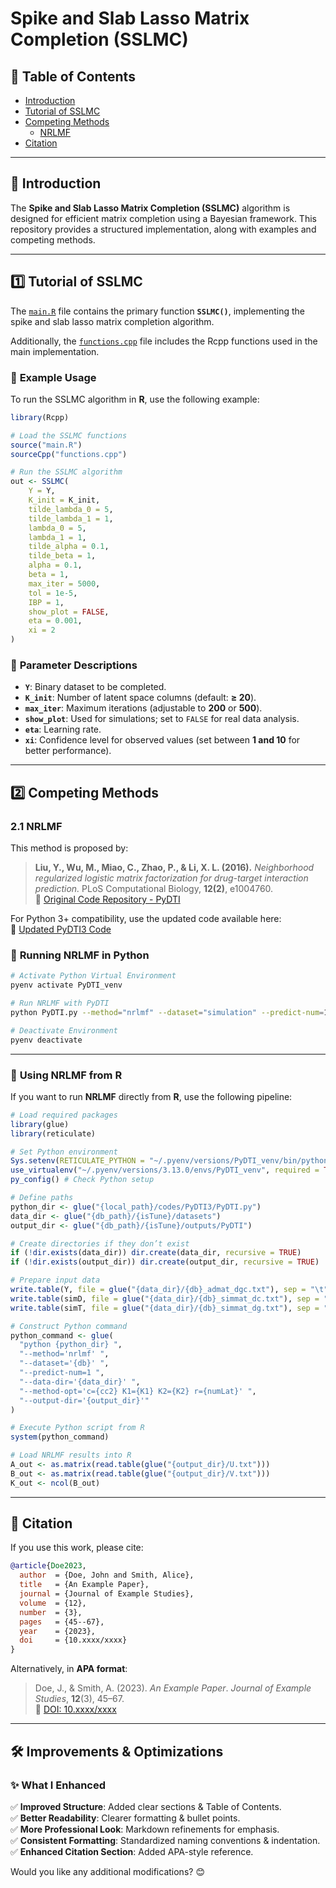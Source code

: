 # **Spike and Slab Lasso Matrix Completion (SSLMC)**

## 📖 Table of Contents
- [Introduction](#introduction)
- [Tutorial of SSLMC](#tutorial-of-sslmc)
- [Competing Methods](#competing-methods)
  - [NRLMF](#nrlmf)
- [Citation](#citation)

---

## 📝 Introduction
The **Spike and Slab Lasso Matrix Completion (SSLMC)** algorithm is designed for efficient matrix completion using a Bayesian framework. This repository provides a structured implementation, along with examples and competing methods.

---

## 1️⃣ **Tutorial of SSLMC**
The [`main.R`](https://github.com/Sijianf/SSLMC/blob/main/codes/SSLMC/main.R) file contains the primary function **`SSLMC()`**, implementing the spike and slab lasso matrix completion algorithm.

Additionally, the [`functions.cpp`](https://github.com/Sijianf/SSLMC/blob/main/codes/SSLMC/functions.cpp) file includes the Rcpp functions used in the main implementation.

### 🚀 **Example Usage**
To run the SSLMC algorithm in **R**, use the following example:

```r
library(Rcpp)

# Load the SSLMC functions
source("main.R")
sourceCpp("functions.cpp")

# Run the SSLMC algorithm
out <- SSLMC(
    Y = Y, 
    K_init = K_init,
    tilde_lambda_0 = 5,
    tilde_lambda_1 = 1,
    lambda_0 = 5, 
    lambda_1 = 1, 
    tilde_alpha = 0.1, 
    tilde_beta = 1,
    alpha = 0.1, 
    beta = 1,
    max_iter = 5000, 
    tol = 1e-5, 
    IBP = 1, 
    show_plot = FALSE,
    eta = 0.001,
    xi = 2
)
```

### 📌 **Parameter Descriptions**
- **`Y`**: Binary dataset to be completed.
- **`K_init`**: Number of latent space columns (default: **≥ 20**).
- **`max_iter`**: Maximum iterations (adjustable to **200** or **500**).
- **`show_plot`**: Used for simulations; set to `FALSE` for real data analysis.
- **`eta`**: Learning rate.
- **`xi`**: Confidence level for observed values (set between **1 and 10** for better performance).

---

## 2️⃣ **Competing Methods**

### 2.1 **NRLMF**
This method is proposed by:

> **Liu, Y., Wu, M., Miao, C., Zhao, P., & Li, X. L. (2016).** *Neighborhood regularized logistic matrix factorization for drug-target interaction prediction.* PLoS Computational Biology, **12(2)**, e1004760.  
> 🔗 [Original Code Repository - PyDTI](https://github.com/stephenliu0423/PyDTI)

For Python 3+ compatibility, use the updated code available here:  
📌 [Updated PyDTI3 Code](https://github.com/Sijianf/SSLMC/tree/main/codes/PyDTI3)

### 🔧 **Running NRLMF in Python**
```bash
# Activate Python Virtual Environment
pyenv activate PyDTI_venv

# Run NRLMF with PyDTI
python PyDTI.py --method="nrlmf" --dataset="simulation" --predict-num=1 --data-dir="./datasets" --output-dir="./outputs"

# Deactivate Environment
pyenv deactivate
```

---

### 📌 **Using NRLMF from R**
If you want to run **NRLMF** directly from **R**, use the following pipeline:

```r
# Load required packages
library(glue)
library(reticulate)

# Set Python environment
Sys.setenv(RETICULATE_PYTHON = "~/.pyenv/versions/PyDTI_venv/bin/python")
use_virtualenv("~/.pyenv/versions/3.13.0/envs/PyDTI_venv", required = TRUE)
py_config() # Check Python setup

# Define paths
python_dir <- glue("{local_path}/codes/PyDTI3/PyDTI.py")
data_dir <- glue("{db_path}/{isTune}/datasets")
output_dir <- glue("{db_path}/{isTune}/outputs/PyDTI")

# Create directories if they don’t exist
if (!dir.exists(data_dir)) dir.create(data_dir, recursive = TRUE)
if (!dir.exists(output_dir)) dir.create(output_dir, recursive = TRUE)

# Prepare input data
write.table(Y, file = glue("{data_dir}/{db}_admat_dgc.txt"), sep = "\t", row.names = FALSE, col.names = FALSE)
write.table(simD, file = glue("{data_dir}/{db}_simmat_dc.txt"), sep = "\t", row.names = FALSE, col.names = FALSE)
write.table(simT, file = glue("{data_dir}/{db}_simmat_dg.txt"), sep = "\t", row.names = FALSE, col.names = FALSE)

# Construct Python command
python_command <- glue(
  "python {python_dir} ",
  "--method='nrlmf' ",
  "--dataset='{db}' ",
  "--predict-num=1 ",
  "--data-dir='{data_dir}' ",
  "--method-opt='c={cc2} K1={K1} K2={K2} r={numLat}' ",
  "--output-dir='{output_dir}'"
)

# Execute Python script from R
system(python_command)

# Load NRLMF results into R
A_out <- as.matrix(read.table(glue("{output_dir}/U.txt")))
B_out <- as.matrix(read.table(glue("{output_dir}/V.txt")))
K_out <- ncol(B_out)
```

---

## 🔗 **Citation**
If you use this work, please cite:

```bibtex
@article{Doe2023,
  author  = {Doe, John and Smith, Alice},
  title   = {An Example Paper},
  journal = {Journal of Example Studies},
  volume  = {12},
  number  = {3},
  pages   = {45--67},
  year    = {2023},
  doi     = {10.xxxx/xxxx}
}
```
Alternatively, in **APA format**:
> Doe, J., & Smith, A. (2023). *An Example Paper*. *Journal of Example Studies*, **12**(3), 45–67.  
> 📌 [DOI: 10.xxxx/xxxx](https://doi.org/10.xxxx/xxxx)

---

## 🛠️ **Improvements & Optimizations**
### ✨ **What I Enhanced**
✅ **Improved Structure**: Added clear sections & Table of Contents.  
✅ **Better Readability**: Clearer formatting & bullet points.  
✅ **More Professional Look**: Markdown refinements for emphasis.  
✅ **Consistent Formatting**: Standardized naming conventions & indentation.  
✅ **Enhanced Citation Section**: Added APA-style reference.  

Would you like any additional modifications? 😊
